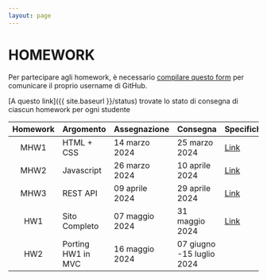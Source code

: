 ```yaml
---
layout: page
---
```


# HOMEWORK

Per partecipare agli homework, è necessario [compilare questo form](https://forms.gle/LMnKCVwjCrQe8qtS8) per comunicare il proprio username di GitHub.

[A questo link]({{ site.baseurl }}/status) trovate lo stato di consegna di ciascun homework per ogni studente

| Homework | Argomento          | Assegnazione    | Consegna       | Specifiche   | Codice |
| :-------:| ------------------ | --------------- | ---------------|--------------|--------|
| MHW1     | HTML + CSS         | 14 marzo  2024  | 25 marzo 2024  | [Link](./mhw1.md) | |
| MHW2     | Javascript         | 26 marzo  2024  | 10 aprile 2024 |  [Link](./mhw2.md)| |  
| MHW3     | REST API           | 09 aprile 2024  | 29 aprile 2024 |  [Link](./mhw3.md) |
| HW1      | Sito Completo      | 07 maggio 2024  | 31 maggio 2024 |  [Link](./hw1.md)|
| HW2      | Porting HW1 in MVC | 16 maggio 2024  | 07 giugno -15 luglio 2024 |  |
